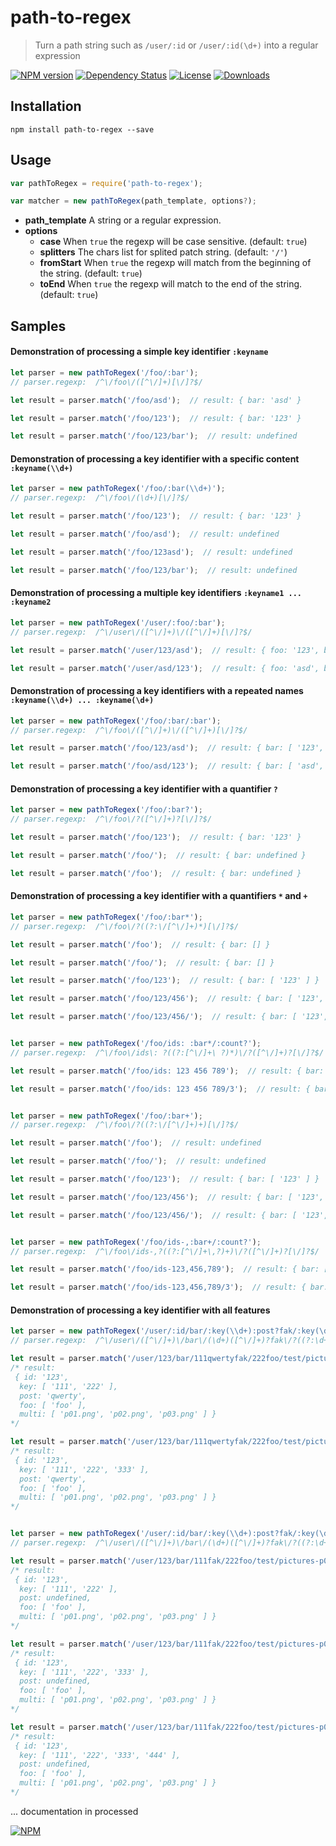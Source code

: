 # path-to-regex

> Turn a path string such as `/user/:id` or `/user/:id(\d+)`  into a regular expression 


[![NPM version][npm-image]][npm-url]
[![Dependency Status][david-image]][david-url]
[![License][license-image]][license-url]
[![Downloads][downloads-image]][downloads-url]

## Installation

```
npm install path-to-regex --save
```

## Usage

```javascript
var pathToRegex = require('path-to-regex');

var matcher = new pathToRegex(path_template, options?);
```

- **path_template** A string or a regular expression.
- **options**
  - **case** When `true` the regexp will be case sensitive. (default: `true`)
  - **splitters** The chars list for splited patch string. (default: `'/'`)
  - **fromStart** When `true` the regexp will match from the beginning of the string. (default: `true`)
  - **toEnd** When `true` the regexp will match to the end of the string. (default: `true`)

## Samples

#### Demonstration of processing a simple key identifier `:keyname`
```javascript
let parser = new pathToRegex('/foo/:bar');
// parser.regexp:  /^\/foo\/([^\/]+)[\/]?$/

let result = parser.match('/foo/asd');  // result: { bar: 'asd' }

let result = parser.match('/foo/123');  // result: { bar: '123' }

let result = parser.match('/foo/123/bar');  // result: undefined
```




#### Demonstration of processing a key identifier with a specific content `:keyname(\\d+)`
```javascript
let parser = new pathToRegex('/foo/:bar(\\d+)');
// parser.regexp:  /^\/foo\/(\d+)[\/]?$/

let result = parser.match('/foo/123');  // result: { bar: '123' }

let result = parser.match('/foo/asd');  // result: undefined

let result = parser.match('/foo/123asd');  // result: undefined

let result = parser.match('/foo/123/bar');  // result: undefined
```




#### Demonstration of processing a multiple key identifiers `:keyname1 ... :keyname2`
```javascript
let parser = new pathToRegex('/user/:foo/:bar');
// parser.regexp:  /^\/user\/([^\/]+)\/([^\/]+)[\/]?$/

let result = parser.match('/user/123/asd');  // result: { foo: '123', bar: 'asd' }

let result = parser.match('/user/asd/123');  // result: { foo: 'asd', bar: '123' }
```




#### Demonstration of processing a key identifiers with a repeated names `:keyname(\\d+) ... :keyname(\d+)`
```javascript
let parser = new pathToRegex('/foo/:bar/:bar');
// parser.regexp:  /^\/foo\/([^\/]+)\/([^\/]+)[\/]?$/

let result = parser.match('/foo/123/asd');  // result: { bar: [ '123', 'asd' ] }

let result = parser.match('/foo/asd/123');  // result: { bar: [ 'asd', '123' ] }
```




#### Demonstration of processing a key identifier with a quantifier `?`
```javascript
let parser = new pathToRegex('/foo/:bar?');
// parser.regexp:  /^\/foo\/?([^\/]+)?[\/]?$/

let result = parser.match('/foo/123');  // result: { bar: '123' }

let result = parser.match('/foo/');  // result: { bar: undefined }

let result = parser.match('/foo');  // result: { bar: undefined }
```




#### Demonstration of processing a key identifier with a quantifiers `*` and `+`
```javascript
let parser = new pathToRegex('/foo/:bar*');
// parser.regexp:  /^\/foo\/?((?:\/[^\/]+)*)[\/]?$/

let result = parser.match('/foo');  // result: { bar: [] }

let result = parser.match('/foo/');  // result: { bar: [] }

let result = parser.match('/foo/123');  // result: { bar: [ '123' ] }

let result = parser.match('/foo/123/456');  // result: { bar: [ '123', '456' ] }

let result = parser.match('/foo/123/456/');  // result: { bar: [ '123', '456' ] }


let parser = new pathToRegex('/foo/ids: :bar*/:count?');
// parser.regexp:  /^\/foo\/ids\: ?((?:[^\/]+\ ?)*)\/?([^\/]+)?[\/]?$/

let result = parser.match('/foo/ids: 123 456 789');  // result: { bar: [ '123 456 789' ], count: undefined }

let result = parser.match('/foo/ids: 123 456 789/3');  // result: { bar: [ '123 456 789' ], count: '3' }


let parser = new pathToRegex('/foo/:bar+');
// parser.regexp:  /^\/foo\/?((?:\/[^\/]+)+)[\/]?$/

let result = parser.match('/foo');  // result: undefined

let result = parser.match('/foo/');  // result: undefined

let result = parser.match('/foo/123');  // result: { bar: [ '123' ] }

let result = parser.match('/foo/123/456');  // result: { bar: [ '123', '456' ] }

let result = parser.match('/foo/123/456/');  // result: { bar: [ '123', '456' ] }


let parser = new pathToRegex('/foo/ids-,:bar+/:count?');
// parser.regexp:  /^\/foo\/ids-,?((?:[^\/]+\,?)+)\/?([^\/]+)?[\/]?$/

let result = parser.match('/foo/ids-123,456,789');  // result: { bar: [ '123,456,789' ], count: undefined }

let result = parser.match('/foo/ids-123,456,789/3');  // result: { bar: [ '123,456,789' ], count: '3' }
```




#### Demonstration of processing a key identifier with all features
```javascript
let parser = new pathToRegex('/user/:id/bar/:key(\\d+):post?fak/:key(\d+)*:foo+/test/pictures-,:multi(\w+?\.png)*/:key?');
// parser.regexp:  /^\/user\/([^\/]+)\/bar\/(\d+)([^\/]+)?fak\/?((?:\d+\/?)*)?((?:[^\/]+\*?)+)\/test\/pictures-,?((?:\w+?\.png\,?)*)\/?([^\/]+)?[\/]?$/

let result = parser.match('/user/123/bar/111qwertyfak/222foo/test/pictures-p01.png,p02.png,p03.png');
/* result:
 { id: '123',
  key: [ '111', '222' ],
  post: 'qwerty',
  foo: [ 'foo' ],
  multi: [ 'p01.png', 'p02.png', 'p03.png' ] } 
*/

let result = parser.match('/user/123/bar/111qwertyfak/222foo/test/pictures-p01.png,p02.png,p03.png/333');
/* result:
 { id: '123',
  key: [ '111', '222', '333' ],
  post: 'qwerty',
  foo: [ 'foo' ],
  multi: [ 'p01.png', 'p02.png', 'p03.png' ] } 
*/


let parser = new pathToRegex('/user/:id/bar/:key(\\d+):post?fak/:key(\d+)*:foo+/test/pictures- :multi(\w+?\.png)*/:key*');
// parser.regexp:  /^\/user\/([^\/]+)\/bar\/(\d+)([^\/]+)?fak\/?((?:\d+\/?)*)?((?:[^\/]+\*?)+)\/test\/pictures- ?((?:\w+?\.png\ ?)*)\/?((?:\/[^\/]+)*)[\/]?$/

let result = parser.match('/user/123/bar/111fak/222foo/test/pictures-p01.png p02.png p03.png');
/* result:
 { id: '123',
  key: [ '111', '222' ],
  post: undefined,
  foo: [ 'foo' ],
  multi: [ 'p01.png', 'p02.png', 'p03.png' ] } 
*/

let result = parser.match('/user/123/bar/111fak/222foo/test/pictures-p01.png p02.png p03.png/333');
/* result:
 { id: '123',
  key: [ '111', '222', '333' ],
  post: undefined,
  foo: [ 'foo' ],
  multi: [ 'p01.png', 'p02.png', 'p03.png' ] } 
*/

let result = parser.match('/user/123/bar/111fak/222foo/test/pictures-p01.png p02.png p03.png/333/444/');
/* result:
 { id: '123',
  key: [ '111', '222', '333', '444' ],
  post: undefined,
  foo: [ 'foo' ],
  multi: [ 'p01.png', 'p02.png', 'p03.png' ] } 
*/
```



... documentation in processed



[![NPM](https://nodei.co/npm/path-to-regex.png?downloads=true&downloadRank=true&stars=true)](https://nodei.co/npm/path-to-regex/)

[npm-image]: https://img.shields.io/npm/v/path-to-regex.svg?style=flat
[npm-url]: https://npmjs.org/package/path-to-regex
[david-image]: http://img.shields.io/david/lastuniverse/path-to-regex.svg?style=flat
[david-url]: https://david-dm.org/lastuniverse/path-to-regex
[license-image]: http://img.shields.io/npm/l/path-to-regex.svg?style=flat
[license-url]: LICENSE
[downloads-image]: http://img.shields.io/npm/dm/path-to-regex.svg?style=flat
[downloads-url]: https://npmjs.org/package/path-to-regex